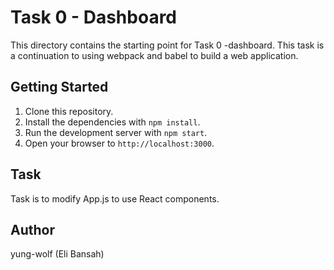 # Task 0 - Dashboard
This directory contains the starting point for Task 0 -dashboard. This task is a continuation to using webpack and babel to build a web application.

## Getting Started
1. Clone this repository.
2. Install the dependencies with `npm install`.
3. Run the development server with `npm start`.
4. Open your browser to `http://localhost:3000`.

## Task
Task is to modify App.js to use React components.

## Author
yung-wolf (Eli Bansah)


